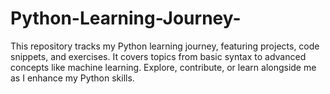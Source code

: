 # Python-Learning-Journey-
This repository tracks my Python learning journey, featuring projects, code snippets, and exercises. It covers topics from basic syntax to  advanced concepts like machine learning. Explore, contribute, or learn alongside me as I enhance my Python skills.
